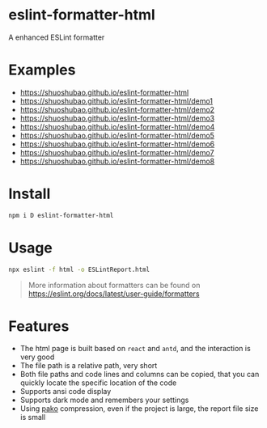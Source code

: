 # eslint-formatter-html

A enhanced ESLint formatter

# Examples

- https://shuoshubao.github.io/eslint-formatter-html
- https://shuoshubao.github.io/eslint-formatter-html/demo1
- https://shuoshubao.github.io/eslint-formatter-html/demo2
- https://shuoshubao.github.io/eslint-formatter-html/demo3
- https://shuoshubao.github.io/eslint-formatter-html/demo4
- https://shuoshubao.github.io/eslint-formatter-html/demo5
- https://shuoshubao.github.io/eslint-formatter-html/demo6
- https://shuoshubao.github.io/eslint-formatter-html/demo7
- https://shuoshubao.github.io/eslint-formatter-html/demo8

# Install

```sh
npm i D eslint-formatter-html
```

# Usage

```sh
npx eslint -f html -o ESLintReport.html
```

> More information about formatters can be found on https://eslint.org/docs/latest/user-guide/formatters

# Features

- The html page is built based on `react` and `antd`, and the interaction is very good
- The file path is a relative path, very short
- Both file paths and code lines and columns can be copied, that you can quickly locate the specific location of the code
- Supports ansi code display
- Supports dark mode and remembers your settings
- Using [pako](https://www.npmjs.com/package/pako) compression, even if the project is large, the report file size is small
